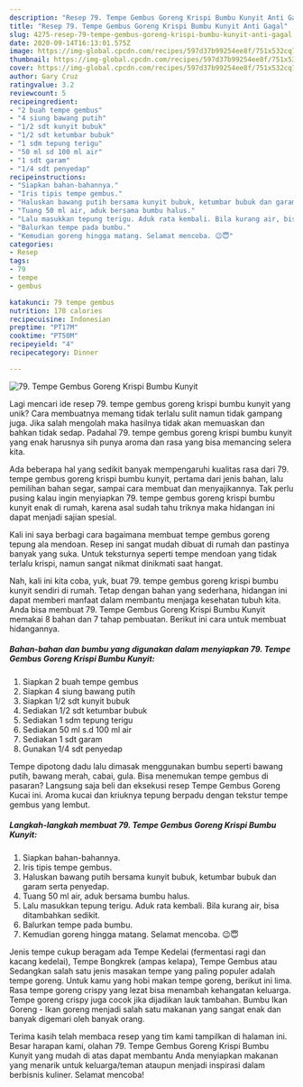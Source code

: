 ```yaml
---
description: "Resep 79. Tempe Gembus Goreng Krispi Bumbu Kunyit Anti Gagal"
title: "Resep 79. Tempe Gembus Goreng Krispi Bumbu Kunyit Anti Gagal"
slug: 4275-resep-79-tempe-gembus-goreng-krispi-bumbu-kunyit-anti-gagal
date: 2020-09-14T16:13:01.575Z
image: https://img-global.cpcdn.com/recipes/597d37b99254ee8f/751x532cq70/79-tempe-gembus-goreng-krispi-bumbu-kunyit-foto-resep-utama.jpg
thumbnail: https://img-global.cpcdn.com/recipes/597d37b99254ee8f/751x532cq70/79-tempe-gembus-goreng-krispi-bumbu-kunyit-foto-resep-utama.jpg
cover: https://img-global.cpcdn.com/recipes/597d37b99254ee8f/751x532cq70/79-tempe-gembus-goreng-krispi-bumbu-kunyit-foto-resep-utama.jpg
author: Gary Cruz
ratingvalue: 3.2
reviewcount: 5
recipeingredient:
- "2 buah tempe gembus"
- "4 siung bawang putih"
- "1/2 sdt kunyit bubuk"
- "1/2 sdt ketumbar bubuk"
- "1 sdm tepung terigu"
- "50 ml sd 100 ml air"
- "1 sdt garam"
- "1/4 sdt penyedap"
recipeinstructions:
- "Siapkan bahan-bahannya."
- "Iris tipis tempe gembus."
- "Haluskan bawang putih bersama kunyit bubuk, ketumbar bubuk dan garam serta penyedap."
- "Tuang 50 ml air, aduk bersama bumbu halus."
- "Lalu masukkan tepung terigu. Aduk rata kembali. Bila kurang air, bisa ditambahkan sedikit."
- "Balurkan tempe pada bumbu."
- "Kemudian goreng hingga matang. Selamat mencoba. 😉😇"
categories:
- Resep
tags:
- 79
- tempe
- gembus

katakunci: 79 tempe gembus 
nutrition: 178 calories
recipecuisine: Indonesian
preptime: "PT17M"
cooktime: "PT50M"
recipeyield: "4"
recipecategory: Dinner

---
```



![79. Tempe Gembus Goreng Krispi Bumbu Kunyit](https://img-global.cpcdn.com/recipes/597d37b99254ee8f/751x532cq70/79-tempe-gembus-goreng-krispi-bumbu-kunyit-foto-resep-utama.jpg)

Lagi mencari ide resep 79. tempe gembus goreng krispi bumbu kunyit yang unik? Cara membuatnya memang tidak terlalu sulit namun tidak gampang juga. Jika salah mengolah maka hasilnya tidak akan memuaskan dan bahkan tidak sedap. Padahal 79. tempe gembus goreng krispi bumbu kunyit yang enak harusnya sih punya aroma dan rasa yang bisa memancing selera kita.

Ada beberapa hal yang sedikit banyak mempengaruhi kualitas rasa dari 79. tempe gembus goreng krispi bumbu kunyit, pertama dari jenis bahan, lalu pemilihan bahan segar, sampai cara membuat dan menyajikannya. Tak perlu pusing kalau ingin menyiapkan 79. tempe gembus goreng krispi bumbu kunyit enak di rumah, karena asal sudah tahu triknya maka hidangan ini dapat menjadi sajian spesial.

Kali ini saya berbagi cara bagaimana membuat tempe gembus goreng tepung ala mendoan. Resep ini sangat mudah dibuat di rumah dan pastinya banyak yang suka. Untuk teksturnya seperti tempe mendoan yang tidak terlalu krispi, namun sangat nikmat dinikmati saat hangat.


Nah, kali ini kita coba, yuk, buat 79. tempe gembus goreng krispi bumbu kunyit sendiri di rumah. Tetap dengan bahan yang sederhana, hidangan ini dapat memberi manfaat dalam membantu menjaga kesehatan tubuh kita. Anda bisa membuat 79. Tempe Gembus Goreng Krispi Bumbu Kunyit memakai 8 bahan dan 7 tahap pembuatan. Berikut ini cara untuk membuat hidangannya.

<!--inarticleads1-->

##### Bahan-bahan dan bumbu yang digunakan dalam menyiapkan 79. Tempe Gembus Goreng Krispi Bumbu Kunyit:

1. Siapkan 2 buah tempe gembus
1. Siapkan 4 siung bawang putih
1. Siapkan 1/2 sdt kunyit bubuk
1. Sediakan 1/2 sdt ketumbar bubuk
1. Sediakan 1 sdm tepung terigu
1. Sediakan 50 ml s.d 100 ml air
1. Sediakan 1 sdt garam
1. Gunakan 1/4 sdt penyedap


Tempe dipotong dadu lalu dimasak menggunakan bumbu seperti bawang putih, bawang merah, cabai, gula. Bisa menemukan tempe gembus di pasaran? Langsung saja beli dan eksekusi resep Tempe Gembus Goreng Kucai ini. Aroma kucai dan kriuknya tepung berpadu dengan tekstur tempe gembus yang lembut. 

<!--inarticleads2-->

##### Langkah-langkah membuat 79. Tempe Gembus Goreng Krispi Bumbu Kunyit:

1. Siapkan bahan-bahannya.
1. Iris tipis tempe gembus.
1. Haluskan bawang putih bersama kunyit bubuk, ketumbar bubuk dan garam serta penyedap.
1. Tuang 50 ml air, aduk bersama bumbu halus.
1. Lalu masukkan tepung terigu. Aduk rata kembali. Bila kurang air, bisa ditambahkan sedikit.
1. Balurkan tempe pada bumbu.
1. Kemudian goreng hingga matang. Selamat mencoba. 😉😇


Jenis tempe cukup beragam ada Tempe Kedelai (fermentasi ragi dan kacang kedelai), Tempe Bongkrek (ampas kelapa), Tempe Gembus atau Sedangkan salah satu jenis masakan tempe yang paling populer adalah tempe goreng. Untuk kamu yang hobi makan tempe goreng, berikut ini lima. Rasa tempe goreng crispy yang lezat bisa menambah kehangatan keluarga. Tempe goreng crispy juga cocok jika dijadikan lauk tambahan. Bumbu Ikan Goreng - Ikan goreng menjadi salah satu makanan yang sangat enak dan banyak digemari oleh banyak orang. 

Terima kasih telah membaca resep yang tim kami tampilkan di halaman ini. Besar harapan kami, olahan 79. Tempe Gembus Goreng Krispi Bumbu Kunyit yang mudah di atas dapat membantu Anda menyiapkan makanan yang menarik untuk keluarga/teman ataupun menjadi inspirasi dalam berbisnis kuliner. Selamat mencoba!
